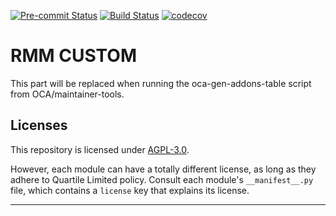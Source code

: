 
<!-- /!\ Non OCA Context : Set here the badge of your runbot / runboat instance. -->
[![Pre-commit Status](https://github.com/qrtl/rmm-custom/actions/workflows/pre-commit.yml/badge.svg?branch=15.0)](https://github.com/qrtl/rmm-custom/actions/workflows/pre-commit.yml?query=branch%3A15.0)
[![Build Status](https://github.com/qrtl/rmm-custom/actions/workflows/test.yml/badge.svg?branch=15.0)](https://github.com/qrtl/rmm-custom/actions/workflows/test.yml?query=branch%3A15.0)
[![codecov](https://codecov.io/gh/qrtl/rmm-custom/branch/15.0/graph/badge.svg)](https://codecov.io/gh/qrtl/rmm-custom)
<!-- /!\ Non OCA Context : Set here the badge of your translation instance. -->

<!-- /!\ do not modify above this line -->

# RMM CUSTOM



<!-- /!\ do not modify below this line -->

<!-- prettier-ignore-start -->

[//]: # (addons)

This part will be replaced when running the oca-gen-addons-table script from OCA/maintainer-tools.

[//]: # (end addons)

<!-- prettier-ignore-end -->

## Licenses

This repository is licensed under [AGPL-3.0](LICENSE).

However, each module can have a totally different license, as long as they adhere to Quartile Limited
policy. Consult each module's `__manifest__.py` file, which contains a `license` key
that explains its license.

----
<!-- /!\ Non OCA Context : Set here the full description of your organization. -->
